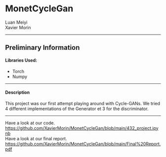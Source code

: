 # MonetCycleGan

Luan Meiyi <br>
Xavier Morin

---

## Preliminary Information

#### Libraries Used:
* Torch
* Numpy
---
#### Description
This project was our first attempt playing around with Cycle-GANs. We tried 4 different implementations of the Generator et 3 for the discriminator. 

---

Have a look at our code. <br>
https://github.com/XavierMorin/MonetCycleGan/blob/main/432_project.ipynb
<br>
Have a look at our final report. <br>
https://github.com/XavierMorin/MonetCycleGan/blob/main/Final%20Report.pdf
